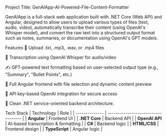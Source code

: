 Project Title: GenAIApp-AI-Powered-File-Content-Formatter

GenAIApp is a full-stack web application built with .NET Core (Web API) and Angular, designed to allow users to upload various types of files (text, audio, video), automatically transcribe their content (using OpenAI's Whisper model), and convert the raw text into a structured output format such as notes, summaries, or documentation using OpenAI's GPT models.

Features
📄 Upload .txt, .mp3, .wav, or .mp4 files

🧠 Transcription using OpenAI Whisper for audio/video

✍️ GPT-powered text formatting based on user-selected output type (e.g., "Summary", "Bullet Points", etc.)

🔁 Full Angular frontend with file selection and dynamic content preview

🔐 API key-based OpenAI integration for secure access

🧩 Clean .NET service-oriented backend architecture.

Tech Stack
| Technology     | Role                                |
| -------------- | ----------------------------------- |
| **Angular**    | Frontend UI                         |
| **.NET Core**  | Backend API                         |
| **OpenAI API** | AI-based transcription & formatting |
| **C#**         | Backend logic                       |
| **HTML/CSS**   | Frontend design                     |
| **TypeScript** | Angular logic                       |
